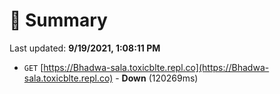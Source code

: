 # 📖 Summary
Last updated: **9/19/2021, 1:08:11 PM**

- `GET` [https://Bhadwa-sala.toxicblte.repl.co](https://Bhadwa-sala.toxicblte.repl.co) - **Down** (120269ms)
